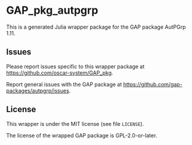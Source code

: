 # GAP_pkg_autpgrp

This is a generated Julia wrapper package for the GAP package AutPGrp 1.11.

## Issues

Please report issues specific to this wrapper package at <https://github.com/oscar-system/GAP_pkg>.

Report general issues with the GAP package at <https://github.com/gap-packages/autpgrp/issues>.

## License

This wrapper is under the MIT license (see file `LICENSE`).

The license of the wrapped GAP package is GPL-2.0-or-later.
